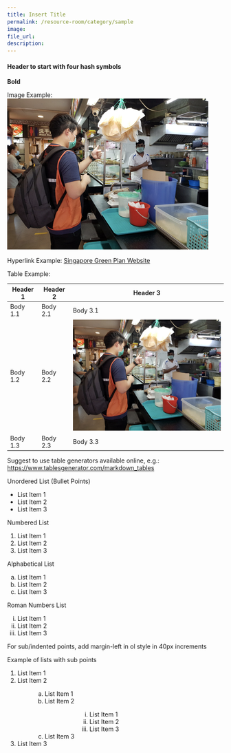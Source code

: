 ```yaml
---  
title: Insert Title
permalink: /resource-room/category/sample
image:  
file_url:  
description:  
---  
```


#### Header to start with four hash symbols

**Bold**

Image Example: ![Simple Descriptive Text Of Image](/news/news-images/press-release-2020-04-10-image-2.png)

Hyperlink Example: [Singapore Green Plan Website](https://greenplan.gov.sg)

Table Example:

| Header 1 | Header 2 | Header 3 |
|----------|----------|----------|
| Body 1.1 | Body 2.1 | Body 3.1 |
| Body 1.2 | Body 2.2 | ![Simple Descriptive Text Of Image](/news/news-images/press-release-2020-04-10-image-2.png) |
| Body 1.3 | Body 2.3 | Body 3.3 |

Suggest to use table generators available online, e.g.: https://www.tablesgenerator.com/markdown_tables 

Unordered List (Bullet Points)
<ul>
<li>List Item 1</li>
<li>List Item 2</li>
<li>List Item 3</li>
</ul>

Numbered List
<ol>
<li>List Item 1</li>
<li>List Item 2</li>
<li>List Item 3</li>
</ol>

Alphabetical List 
<ol style="list-style-type: lower-alpha">
<li>List Item 1</li>
<li>List Item 2</li>
<li>List Item 3</li>
</ol>

Roman Numbers List 
<ol style="list-style-type: lower-roman">
<li>List Item 1</li>
<li>List Item 2</li>
<li>List Item 3</li>
</ol>

For sub/indented points, add margin-left in ol style in 40px increments

Example of lists with sub points

<ol>
<li>List Item 1</li>
<li>List Item 2</li>
  <ol style="list-style-type: lower-alpha; margin-left: 40px">
  <li>List Item 1</li>
  <li>List Item 2</li>
    <ol style="list-style-type: lower-roman; margin-left: 80px"">
    <li>List Item 1</li>
    <li>List Item 2</li>
    <li>List Item 3</li>
    </ol>
  <li>List Item 3</li>
  </ol>
<li>List Item 3</li>
</ol>
